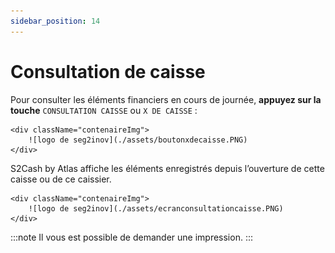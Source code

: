 ```yaml
---
sidebar_position: 14
---
```


# Consultation de caisse

Pour consulter les éléments financiers en cours de journée, **appuyez sur la touche** ```CONSULTATION CAISSE``` ou ```X DE CAISSE``` :

    <div className="contenaireImg">
        ![logo de seg2inov](./assets/boutonxdecaisse.PNG) 
    </div>

S2Cash by Atlas affiche les éléments enregistrés depuis l’ouverture de cette caisse ou de ce caissier.

    <div className="contenaireImg">
        ![logo de seg2inov](./assets/ecranconsultationcaisse.PNG) 
    </div>


:::note
Il vous est possible de demander une impression.
:::